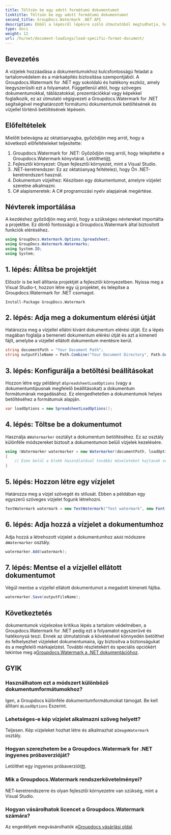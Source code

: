 ```yaml
---
title: Töltsön be egy adott formátumú dokumentumot
linktitle: Töltsön be egy adott formátumú dokumentumot
second_title: GroupDocs.Watermark .NET API
description: Ebből a lépésről lépésre szóló útmutatóból megtudhatja, hogyan tölthet be és vízjelekkel tölthet be dokumentumokat a Groupdocs segítségével. Könnyedén védje meg és jellemezze tartalmait.
type: docs
weight: 12
url: /hu/net/document-loadings/load-specific-format-document/
---
```

## Bevezetés
A vízjelek hozzáadása a dokumentumokhoz kulcsfontosságú feladat a tartalomvédelem és a márkaépítés biztosítása szempontjából. A Groupdocs.Watermark for .NET egy sokoldalú és hatékony eszköz, amely leegyszerűsíti ezt a folyamatot. Függetlenül attól, hogy szöveges dokumentumokkal, táblázatokkal, prezentációkkal vagy képekkel foglalkozik, ez az útmutató végigvezeti a Groupdocs.Watermark for .NET segítségével meghatározott formátumú dokumentumok betöltésének és vízjellel történő betöltésének lépésein.
## Előfeltételek
Mielőtt belevágna az oktatóanyagba, győződjön meg arról, hogy a következő előfeltételeket teljesítette:
1.  Groupdocs.Watermark for .NET: Győződjön meg arról, hogy telepítette a Groupdocs.Watermark könyvtárat. Letöltheti[itt](https://releases.groupdocs.com/Watermark/net/).
2. Fejlesztői környezet: Olyan fejlesztői környezet, mint a Visual Studio.
3. .NET-keretrendszer: Ez az oktatóanyag feltételezi, hogy Ön .NET-keretrendszert használ.
4. Dokumentum vízjelhez: Készítsen egy dokumentumot, amelyre vízjelet szeretne alkalmazni.
5. C# alapismeretek: A C# programozási nyelv alapjainak megértése.

## Névterek importálása
A kezdéshez győződjön meg arról, hogy a szükséges névtereket importálta a projektbe. Ez döntő fontosságú a Groupdocs.Watermark által biztosított funkciók eléréséhez.
```csharp
using GroupDocs.Watermark.Options.Spreadsheet;
using GroupDocs.Watermark.Watermarks;
using System.IO;
using System;
```

## 1. lépés: Állítsa be projektjét
Először is be kell állítania projektjét a fejlesztői környezetben. Nyissa meg a Visual Studio-t, hozzon létre egy új projektet, és telepítse a Groupdocs.Watermark for .NET csomagot.
```shell
Install-Package GroupDocs.Watermark
```
## 2. lépés: Adja meg a dokumentum elérési útját
Határozza meg a vízjellel ellátni kívánt dokumentum elérési útját. Ez a lépés magában foglalja a bemeneti dokumentum elérési útját és azt a kimeneti fájlt, amelybe a vízjellel ellátott dokumentum mentésre kerül.
```csharp
string documentPath = "Your Document Path";
string outputFileName = Path.Combine("Your Document Directory", Path.GetFileName(documentPath));
```
## 3. lépés: Konfigurálja a betöltési beállításokat
 Hozzon létre egy példányt a`SpreadsheetLoadOptions` (vagy a dokumentumtípusnak megfelelő beállításokat) a dokumentum formátumának megadásához. Ez elengedhetetlen a dokumentumok helyes betöltéséhez a formátumuk alapján.
```csharp
var loadOptions = new SpreadsheetLoadOptions();
```
## 4. lépés: Töltse be a dokumentumot
 Használja a`Watermarker` osztályt a dokumentum betöltéséhez. Ez az osztály különféle módszereket biztosít a dokumentumon belüli vízjelek kezelésére.
```csharp
using (Watermarker watermarker = new Watermarker(documentPath, loadOptions))
{
    // Ezen belül a blokk használatával további műveleteket hajtanak végre
}
```
## 5. lépés: Hozzon létre egy vízjelet
Határozza meg a vízjel szövegét és stílusát. Ebben a példában egy egyszerű szöveges vízjelet fogunk létrehozni.
```csharp
TextWatermark watermark = new TextWatermark("Test watermark", new Font("Arial", 12));
```
## 6. lépés: Adja hozzá a vízjelet a dokumentumhoz
Adja hozzá a létrehozott vízjelet a dokumentumhoz a`Add` módszere a`Watermarker` osztály.
```csharp
watermarker.Add(watermark);
```
## 7. lépés: Mentse el a vízjellel ellátott dokumentumot
Végül mentse a vízjellel ellátott dokumentumot a megadott kimeneti fájlba.
```csharp
watermarker.Save(outputFileName);
```

## Következtetés
 dokumentumok vízjelezése kritikus lépés a tartalom védelmében, a Groupdocs.Watermark for .NET pedig ezt a folyamatot egyszerűvé és hatékonysá teszi. Ennek az útmutatónak a követésével könnyedén betölthet és felhelyezhet vízjeleket dokumentumaira, így biztosítva a biztonságukat és a megfelelő márkajelzést. További részletekért és speciális opciókért tekintse meg a[Groupdocs.Watermark a .NET dokumentációhoz](https://reference.groupdocs.com/Watermark/net/).
## GYIK
### Használhatom ezt a módszert különböző dokumentumformátumokhoz?
 Igen, a Groupdocs különféle dokumentumformátumokat támogat. Be kell állítani a`LoadOptions` Eszerint.
### Lehetséges-e kép vízjelet alkalmazni szöveg helyett?
 Teljesen. Kép vízjeleket hozhat létre és alkalmazhat a`ImageWatermark` osztály.
### Hogyan szerezhetem be a Groupdocs.Watermark for .NET ingyenes próbaverzióját?
 Letölthet egy ingyenes próbaverziót[itt](https://releases.groupdocs.com/).
### Mik a Groupdocs.Watermark rendszerkövetelményei?
NET-keretrendszerre és olyan fejlesztői környezetre van szükség, mint a Visual Studio.
### Hogyan vásárolhatok licencet a Groupdocs.Watermark számára?
Az engedélyek megvásárolhatók a[Groupdocs vásárlási oldal](https://purchase.groupdocs.com/buy).
